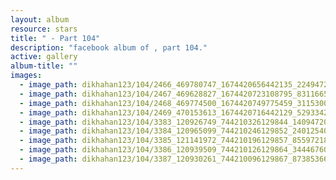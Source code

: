 ```yaml
---
layout: album
resource: stars
title: " - Part 104"
description: "facebook album of , part 104."
active: gallery
album-title: ""
images:
  - image_path: dikhahan123/104/2466_469780747_1674420656442135_2249472004975538546_n.jpg
  - image_path: dikhahan123/104/2467_469628827_1674420723108795_8311665073855603979_n.jpg
  - image_path: dikhahan123/104/2468_469774500_1674420749775459_3115300244815231467_n.jpg
  - image_path: dikhahan123/104/2469_470153613_1674420716442129_5293342837815750084_n.jpg
  - image_path: dikhahan123/104/3383_120926749_744210326129844_1409472007364222240_n.jpg
  - image_path: dikhahan123/104/3384_120965099_744210246129852_2401254090248784558_n.jpg
  - image_path: dikhahan123/104/3385_121141972_744210196129857_8559721832189947045_n.jpg
  - image_path: dikhahan123/104/3386_120939509_744210126129864_3444676082667454600_n.jpg
  - image_path: dikhahan123/104/3387_120930261_744210096129867_8738536629005670256_n.jpg
---
```

